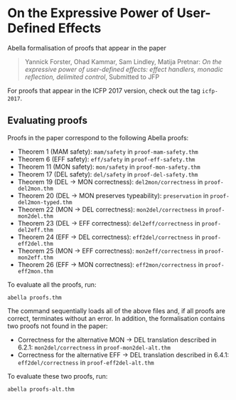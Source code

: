 # On the Expressive Power of User-Defined Effects

Abella formalisation of proofs that appear in the paper

> Yannick Forster, Ohad Kammar, Sam Lindley, Matija Pretnar:
> *On the expressive power of user-defined effects:*
> *effect handlers, monadic reflection, delimited control*,
> Submitted to JFP

For proofs that appear in the ICFP 2017 version, check out the tag `icfp-2017`.

## Evaluating proofs

Proofs in the paper correspond to the following Abella proofs:

* Theorem 1 (MAM safety): `mam/safety` in `proof-mam-safety.thm`
* Theorem 6 (EFF safety): `eff/safety` in `proof-eff-safety.thm`
* Theorem 11 (MON safety): `mon/safety` in `proof-mon-safety.thm`
* Theorem 17 (DEL safety): `del/safety` in `proof-del-safety.thm`
* Theorem 19 (DEL → MON correctness):  `del2mon/correctness` in `proof-del2mon.thm`
* Theorem 20 (DEL → MON preserves typeability):  `preservation` in `proof-del2mon-typed.thm`
* Theorem 22 (MON → DEL correctness):  `mon2del/correctness` in `proof-mon2del.thm`
* Theorem 23 (DEL → EFF correctness):  `del2eff/correctness` in `proof-del2eff.thm`
* Theorem 24 (EFF → DEL correctness):  `eff2del/correctness` in `proof-eff2del.thm`
* Theorem 25 (MON → EFF correctness):  `mon2eff/correctness` in `proof-mon2eff.thm`
* Theorem 26 (EFF → MON correctness):  `eff2mon/correctness` in `proof-eff2mon.thm`

To evaluate all the proofs, run:

    abella proofs.thm

The command sequentially loads all of the above files and, if all proofs are correct,
terminates without an error. In addition, the formalisation contains two proofs
not found in the paper:

* Correctness for the alternative MON → DEL translation described in 6.2.1:  `mon2del/correctness` in `proof-mon2del-alt.thm`
* Correctness for the alternative EFF → DEL translation described in 6.4.1:  `eff2del/correctness` in `proof-eff2del-alt.thm`

To evaluate these two proofs, run:

    abella proofs-alt.thm
